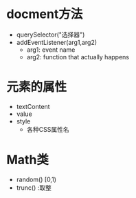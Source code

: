 # docment方法

- querySelector("选择器")
- addEventListener(arg1,arg2)
  - arg1: event name
  - arg2: function that actually happens

# 元素的属性

- textContent
- value
- style
  - 各种CSS属性名

# Math类

- random()  [0,1)
- trunc() :取整

